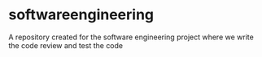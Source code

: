# softwareengineering
A repository created for the software engineering project where we write the code review and test the code 
